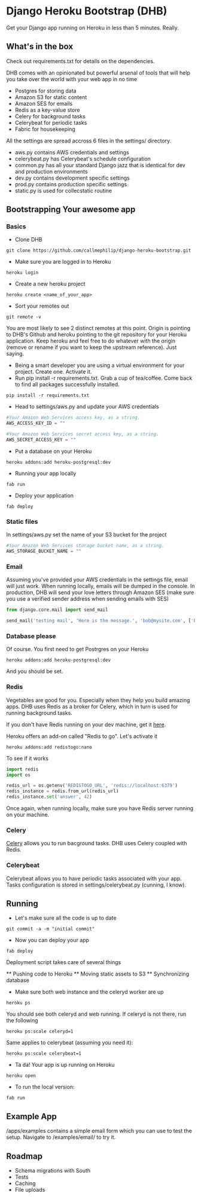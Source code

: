 # Django Heroku Bootstrap (DHB)

Get your Django app running on Heroku in less than 5 minutes. Really.

## What's in the box

Check out requirements.txt for details on the dependencies. 

DHB comes with an opinionated but powerful arsenal of tools that will help you take over the
world with your web app in no time 

* Postgres for storing data
* Amazon S3 for static content
* Amazon SES for emails
* Redis as a key-value store
* Celery for background tasks
* Celerybeat for periodic tasks
* Fabric for housekeeping

All the settings are spread accross 6 files in the settings/ directory.
* aws.py contains AWS credentials and settings 
* celerybeat.py has Celerybeat's schedule configuration 
* common.py has all your standard Django jazz that is identical for dev and production environments
* dev.py contains development specific settings 
* prod.py contains production specific settings
* static.py is used for collecstatic routine

## Bootstrapping Your awesome app

### Basics

* Clone DHB
```
git clone https://github.com/callmephilip/django-heroku-bootstrap.git
```
* Make sure you are logged in to Heroku
```
heroku login
```
* Create a new heroku project
```
heroku create <name_of_your_app>
```
* Sort your remotes out
```
git remote -v
```
You are most likely to see 2 distinct remotes at this point. Origin is pointing to DHB's Github and heroku pointing to the git repository for your Heroku application. Keep heroku and feel free to do whatever with the origin (remove or rename if you want to keep the upstream reference). Just saying.   
* Being a smart developer you are using a virtual environment for your project. Create one. Activate it.
* Run pip install -r requirements.txt. Grab a cup of tea/coffee. Come back to find all packages successfully installed.
```
pip install -r requirements.txt
```
* Head to settings/aws.py and update your AWS credentials

```python
#Your Amazon Web Services access key, as a string.
AWS_ACCESS_KEY_ID = ""

#Your Amazon Web Services secret access key, as a string.
AWS_SECRET_ACCESS_KEY = ""
```

* Put a database on your Heroku

```
heroku addons:add heroku-postgresql:dev
```

* Running your app locally

```
fab run
```

* Deploy your application

```
fab deploy
``` 

### Static files

In settings/aws.py set the name of your S3 bucket for the project

```python
#Your Amazon Web Services storage bucket name, as a string.
AWS_STORAGE_BUCKET_NAME = ""
```   

### Email

Assuming you've provided your AWS credentials in the settings file, email will just work. When running locally, emails will be dumped in the console. In production, DHB will send your love letters through Amazon SES (make sure you use a verified sender address when sending emails with SES) 

```python
from django.core.mail import send_mail

send_mail('testing mail', 'Here is the message.', 'bob@mysite.com', ['bob@gmail.com'], fail_silently=False)
``` 

### Database please

Of course. You first need to get Postrgres on your Heroku 

```
heroku addons:add heroku-postgresql:dev
```

And you should be set.

### Redis

Vegetables are good for you. Especially when they help you build amazing apps. DHB uses Redis as a broker for Celery, which in turn is used for running background tasks. 

If you don't have Redis running on your dev machine, get it [here](http://redis.io/download).

Heroku offers an add-on called "Redis to go". Let's activate it    

```
heroku addons:add redistogo:nano
```

To see if it works

```python
import redis
import os

redis_url = os.getenv('REDISTOGO_URL', 'redis://localhost:6379')
redis_instance = redis.from_url(redis_url)
redis_instance.set('answer', 42)
```

Once again, when running locally, make sure you have Redis server running on your machine.


### Celery

[Celery](http://celeryproject.org) allows you to run bacground tasks. DHB uses Celery coupled with Redis. 

### Celerybeat

Celerybeat allows you to have periodic tasks associated with your app. Tasks configuration is stored in settings/celerybeat.py (cunning, I know). 

## Running

* Let's make sure all the code is up to date

```
git commit -a -m "initial commit"
```

* Now you can deploy your app

```
fab deploy
```

Deployment script takes care of several things

** Pushing code to Heroku
** Moving static assets to S3
** Synchronizing database  

* Make sure both web instance and the celeryd worker are up

```
heroku ps 
```
You should see both celeryd and web running. If celeryd is not there, run the following

```
heroku ps:scale celeryd=1
```

Same applies to celerybeat (assuming you need it):

```
heroku ps:scale celerybeat=1
```

* Ta da! Your app is up running on Heroku

```
heroku open
```

* To run the local version:

```
fab run
```

## Example App

/apps/examples contains a simple email form which you can use to test the setup. Navigate to /examples/email/ to try it. 

## Roadmap

* Schema migrations with South
* Tests
* Caching
* File uploads
